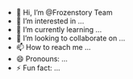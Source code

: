 - 👋 Hi, I’m @Frozenstory Team
- 👀 I’m interested in ...
- 🌱 I’m currently learning ...
- 💞️ I’m looking to collaborate on ...
- 📫 How to reach me ...
- 😄 Pronouns: ...
- ⚡ Fun fact: ...

<!---
Frozenstory is a ✨ special ✨ repository because its `README.md` (this file) appears on your GitHub profile.
You can click the Preview link to take a look at your changes.
--->
